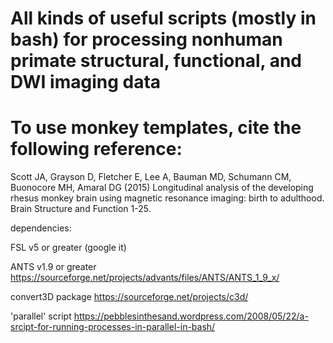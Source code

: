 # All kinds of useful scripts (mostly in bash) for processing nonhuman primate structural, functional, and DWI imaging data
# To use monkey templates, cite the following reference:
Scott JA, Grayson D, Fletcher E, Lee A, Bauman MD, Schumann CM, Buonocore MH, Amaral DG (2015) Longitudinal analysis of the developing rhesus monkey brain using magnetic resonance imaging: birth to adulthood. Brain Structure and Function 1-25.

dependencies:

FSL v5 or greater (google it)

ANTS v1.9 or greater
https://sourceforge.net/projects/advants/files/ANTS/ANTS_1_9_x/

convert3D package
https://sourceforge.net/projects/c3d/

'parallel' script
https://pebblesinthesand.wordpress.com/2008/05/22/a-srcipt-for-running-processes-in-parallel-in-bash/
